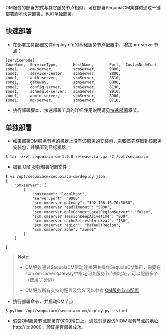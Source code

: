 OM服务的部署方式与其它服务节点相似，可在部署SequoiaCM集群时通过一键部署脚本快速部署，也可单独部署。

## 快速部署 ##

- 在部署工具配置文件deploy.cfg的基础服务节点配置中，增加om-server节点：

```
[servicenode]
ZoneName,  ServiceType,       HostName,       Port,  CustomNodeConf
zone1,     om-server,         scmServer,      9000,  
zone1,     service-center,    scmServer,      8800,  
zone1,     auth-server,       scmServer,      8810,  
zone1,     gateway,           scmServer,      8080,  
zone1,     config-server,     scmServer,      8190,
zone1,     schedule-server,   scmServer,      8910,
zone1,     admin-server,      scmServer,      8900, 
zone1,     mq-server,         scmServer,      8710, 
```

- 执行部署脚本，快速部署工具的详细使用说明请见[快速部署][quick_deploy]章节。

## 单独部署 ##

- 如果部署OM服务节点的机器上没有该服务的安装包，需要首先获取到该服务安装包，并解压到目标机器上:

```
$ tar -zxvf sequoiacm-om-1.0.0-release.tar.gz -C /opt/sequoiacm
```

- 编辑 OM 服务部署配置文件：

```
$ vi /opt/sequoiacm/sequoiacm-om/deploy.json
{
    "om-server": [
        {
            "hostname": "localhost",
            "server.port": "9000",
            "scm.omserver.gateway": "192.168.16.70:8080",
            "scm.omserver.readTimeout": "5000",
            "scm.omserver.onlyConnectLocalRegionServer": "false",
            "scm.omserver.sessionKeepAliveTime": "900",
            "scm.omserver.cacheRefreshInterval": "180",
            "scm.omserver.region": "DefaultRegion",
            "scm.omserver.zone": "zone1"
        }
    ]

}
```

>  **Note:**
>
>  * OM服务通过SequoiaCM驱动连接网关操作SequoiaCM集群，需要在scm.omserver.gateway中指定网关服务节点的地址，可以配置多个（使用","分隔）
> 
>  * OM服务所有支持的配置及含义可以参考 [OM服务节点配置][config]

- 执行部署命令，并启动OM节点

```
$ python /opt/sequoiacm/sequoiacm-om/deploy.py --start
```

- 假设OM服务节点部署在9000端口上，通过浏览器访问OM服务节点的地址http://ip:9000，验证是否部署成功。


[config]:Maintainance/Node_Config/om.md
[quick_deploy]:Quick_Start/deploy.md
